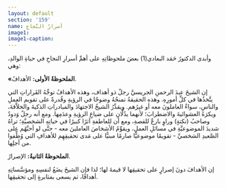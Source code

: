 ```yaml
---
layout: default
section: '159'
name: أسرارُ النَّجاحِ
image1: 
image1-caption: 
---
```


وأبدى الدكتورُ حَمَد البعادي(1) بعضَ ملحوظاتِهِ على أهمِّ أسرارِ النجاحِ في حياةِ الوالدِ، وهي:

**«الملحوظةُ الأولى:** الأهدافُ.

إن الشيخَ عبدَ الرحمنِ الجريسيَّ رجلٌ ذو أهداف، وهذه الأهدافُ توجِّهُ القَراراتِ التي يتَّخذُها في كلِّ أمورِهِ. وهذه الحقيقةُ تمنحُهُ وضوحًا في الرؤيةِ وقُدرةً على تقويم العملِ والناسِ، سواءٌ العاملونَ معه أو غيرُهم. ويقدِّرُ الشيخُ الاجتهادَ والمبادراتِ الذكيةَ والخلاَّقةَ، ويكرَهُ العشوائيةَ والاضطرابَ؛ لأنهما يدُلَّانِ على ضياعِ الرؤيةِ وعدَمِها. ومع أنه رجلٌ وَدودٌ وصاحبُ (نكتةٍ) وراوٍ بارعٌ للقصةِ، ومع أن للعاطفةِ أثرًا كبيرًا في حياتِهِ الشخصيَّةِ؛ تراهُ شديدَ الموضوعيَّةِ في مسائلِ العملِ، ويقوِّمُ الأشخاصَ العاملينَ معه - حتَّى لو أحبَّهُم على الصَّعيدِ الشخصيِّ - تقويمًا موضوعيًّا صارمًا مبنيًّا على مَدى تحقيقِهِم للأهدافِ التي وُظِّفوا من أجلِها.

**الملحوظةُ الثانيةُ:** الإصرارُ.

إن الأهدافَ دونَ إصرارٍ على تحقيقِها لا قيمةَ لها؛ لذا فإن الشيخَ يضَعُ لنفسِهِ ومؤسَّساتِهِ أهدافًا، ثم يسعى بمثابرةٍ إلى تحقيقِها.
